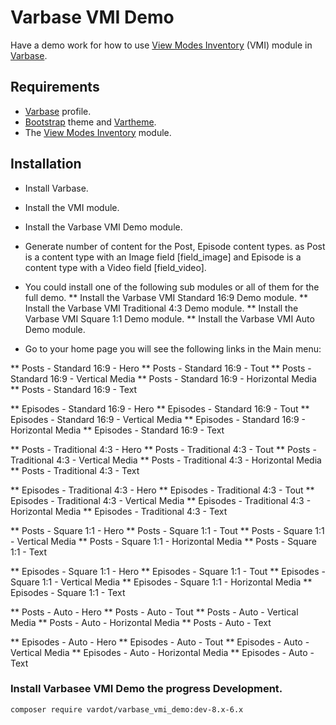 # Varbase VMI Demo

Have a demo work for how to use
 [View Modes Inventory](https://www.drupal.org/project/vmi) (VMI) module in
 [Varbase](https://www.drupal.org/project/varbase).


## Requirements
* [Varbase](https://www.drupal.org/project/varbase) profile.
* [Bootstrap](https://www.drupal.org/project/bootstrap) theme
  and [Vartheme](https://www.drupal.org/project/vartheme).
* The [View Modes Inventory](https://www.drupal.org/project/vmi) module.

## Installation
* Install Varbase.
* Install the VMI module.
* Install the Varbase VMI Demo module.
* Generate number of content for the Post, Episode content types.
  as Post is a content type with an Image field [field_image]
  and Episode is a content type with a Video field [field_video].
* You could install one of the following sub modules or all of them for the
  full demo. 
** Install the Varbase VMI Standard 16:9 Demo module.
** Install the Varbase VMI Traditional 4:3 Demo module.
** Install the Varbase VMI Square 1:1 Demo module.
** Install the Varbase VMI Auto Demo module.

* Go to your home page you will see the following links in the Main menu:

** Posts - Standard 16:9 - Hero
** Posts - Standard 16:9 - Tout
** Posts - Standard 16:9 - Vertical Media
** Posts - Standard 16:9 - Horizontal Media
** Posts - Standard 16:9 - Text

** Episodes - Standard 16:9 - Hero
** Episodes - Standard 16:9 - Tout
** Episodes - Standard 16:9 - Vertical Media
** Episodes - Standard 16:9 - Horizontal Media
** Episodes - Standard 16:9 - Text

** Posts - Traditional 4:3 - Hero
** Posts - Traditional 4:3 - Tout
** Posts - Traditional 4:3 - Vertical Media
** Posts - Traditional 4:3 - Horizontal Media
** Posts - Traditional 4:3 - Text

** Episodes - Traditional 4:3 - Hero
** Episodes - Traditional 4:3 - Tout
** Episodes - Traditional 4:3 - Vertical Media
** Episodes - Traditional 4:3 - Horizontal Media
** Episodes - Traditional 4:3 - Text

** Posts - Square 1:1 - Hero
** Posts - Square 1:1 - Tout
** Posts - Square 1:1 - Vertical Media
** Posts - Square 1:1 - Horizontal Media
** Posts - Square 1:1 - Text

** Episodes - Square 1:1 - Hero
** Episodes - Square 1:1 - Tout
** Episodes - Square 1:1 - Vertical Media
** Episodes - Square 1:1 - Horizontal Media
** Episodes - Square 1:1 - Text

** Posts - Auto - Hero
** Posts - Auto - Tout
** Posts - Auto - Vertical Media
** Posts - Auto - Horizontal Media
** Posts - Auto - Text

** Episodes - Auto - Hero
** Episodes - Auto - Tout
** Episodes - Auto - Vertical Media
** Episodes - Auto - Horizontal Media
** Episodes - Auto - Text


### Install Varbasee VMI Demo the progress Development.
```
composer require vardot/varbase_vmi_demo:dev-8.x-6.x
```
